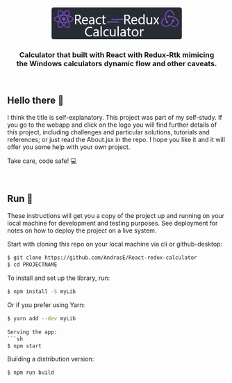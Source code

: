 <br>
<p align="center">
  <a href="https://crud-auth.netlify.app/" target="_blank" rel="noopener noreferrer">
  <img src="https://github.com/AndrasE/raw-readme/blob/main/calculator.png?raw=true" width="300">
  </a>
</p>
<h3 align="center">
  Calculator that built with React with Redux-Rtk mimicing
  <br>
  the Windows calculators dynamic flow and other caveats.
</h3>

<br>

## Hello there 👋

I think the title is self-explanatory. 
This project was part of my self-study. If you go to the webapp and click on the logo you will find further details of this project, including challenges and particular solutions, tutorials and references; or just read the About.jsx in the repo. I hope you like it and it will offer you some help with your own project. 
  
Take care, code safe! 💻

<br>

## Run 🚀
These instructions will get you a copy of the project up and running on your local machine for development and testing purposes. See deployment for notes on how to deploy the project on a live system.

Start with cloning this repo on your local machine via cli or github-desktop:

```sh
$ git clone https://github.com/AndrasE/React-redux-calculator
$ cd PROJECTNAME
```
To install and set up the library, run:
```sh
$ npm install -S myLib 
```

Or if you prefer using Yarn:
```sh
$ yarn add --dev myLib
```

```
Serving the app:
```sh
$ npm start
```

Building a distribution version:
```sh
$ npm run build
```

